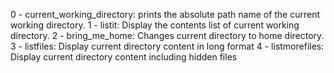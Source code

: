 0 - current_working_directory: prints the absolute path name of the current working directory.
1 - listit: Display the contents list of current working directory.
2 - bring_me_home: Changes current directory to home directory.
3 - listfiles: Display current directory content in long format
4 - listmorefiles: Display current directory content including hidden files